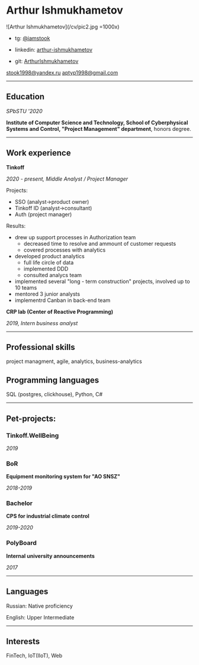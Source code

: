 # Arthur Ishmukhametov

![Arthur Ishmukhametov](/cv/pic2.jpg =1000x)

* tg: [@iamstook](https://teleg.run/iamstook)

* linkedin: [arthur-ishmukhametov](https://www.linkedin.com/in/arthur-ishmukhametov-2326b1199/)

* git: [ArthurIshmukhametov](https://github.com/ArthurIshmukhametov)

stook1998@yandex.ru
aptyp1998@gmail.com

**************************************

## Education

*SPbSTU '2020*

**Institute of Computer Science and Technology, School of Cyberphysical Systems and Control, "Project Management" department**, honors degree.

**************************************

## Work experience

**Tinkoff**

*2020 - present, Middle Analyst / Project Manager*

Projects:
- SSO (analyst->product owner)
- Tinkoff ID (analyst->consultant)
- Auth (project manager)

Results:
- drew up support processes in Authorization team
  - decreased time to resolve and ammount of customer requests
  - covered processes with analytics
- developed product analytics
  - full life circle of data
  - implemented DDD
  - consulted analycs team
- implemented several "long - term construction" projects, involved up to 10 teams
- mentored 3 junior analysts
- implementrd Canban in back-end team

**CRP lab (Center of Reactive Programming)**

*2019, Intern business analyst*


**************************************

## Professional skills

project managment, agile, analytics, business-analytics

## Programming languages

SQL (postgres, clickhouse), Python, C#

**************************************

## Pet-projects:

### Tinkoff.WellBeing

*2019*


### BoR

**Equipment monitoring system for "AO SNSZ"**

*2018-2019*


### Bachelor

**CPS for industrial climate control**

*2019-2020*


### PolyBoard

**Internal university announcements**

*2017*


**************************************

## Languages

Russian: Native proficiency 

English: Upper Intermediate

**************************************

## Interests

FinTech, IoT(IIoT), Web
